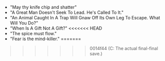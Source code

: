 - "May thy knife chip and shatter"
- "A Great Man Doesn't Seek To Lead. He's Called To It."
- "An Animal Caught In A Trap Will Gnaw Off Its Own Leg To Escape. What Will You Do?"
- "When Is A Gift Not A Gift?"
<<<<<<< HEAD
- "The spice must flow."
- "Fear is the mind-killer."
=======
>>>>>>> 0014f44 (C: The actual final-final save.)
